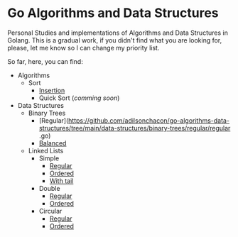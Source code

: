 # Go Algorithms and Data Structures
Personal Studies and implementations of Algorithms and Data Structures in Golang. This is a gradual work, if you didn't find what you are looking for, please, let me know so I can change my priority list.

So far, here, you can find:

* Algorithms
  * Sort
    * [Insertion](https://github.com/adilsonchacon/go-algorithms-data-structures/blob/main/algorithms/sort/insertion.go)
    * Quick Sort (_comming soon_)
* Data Structures
  * Binary Trees
    * [Regular](https://github.com/adilsonchacon/go-algorithms-data-structures/tree/main/data-structures/binary-trees/regular/regular .go)
    * [Balanced](https://github.com/adilsonchacon/go-algorithms-data-structures/tree/main/data-structures/binary-trees/balanced/balanced.go)
  * Linked Lists
    * Simple
      * [Regular](https://github.com/adilsonchacon/go-algorithms-data-structures/blob/main/data-structures/linked-lists/simple/simple-regular.go)
      * [Ordered](https://github.com/adilsonchacon/go-algorithms-data-structures/blob/main/data-structures/linked-lists/simple/simple-ordered.go)
      * [With tail](https://github.com/adilsonchacon/go-algorithms-data-structures/blob/main/data-structures/linked-lists/simple/simple-with-tail.go)
    * Double
      * [Regular](https://github.com/adilsonchacon/go-algorithms-data-structures/blob/main/data-structures/linked-lists/double/double-regular.go)
      * [Ordered](https://github.com/adilsonchacon/go-algorithms-data-structures/blob/main/data-structures/linked-lists/double/double-ordered.go)
    * Circular
      * [Regular](https://github.com/adilsonchacon/go-algorithms-data-structures/blob/main/data-structures/linked-lists/circular/circular-regular.go)
      * [Ordered](https://github.com/adilsonchacon/go-algorithms-data-structures/blob/main/data-structures/linked-lists/circular/circular-ordered.go)
